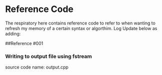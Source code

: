 # Reference Code

The respiratory here contains reference code to refer to when wanting to refresh my memory of a certain syntax or algorthim. Log Update below as adding:


\##Reference \#001
### Writing to output file using fstream
source code name: output.cpp

